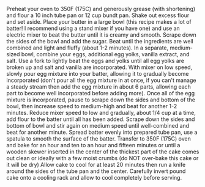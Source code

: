Preheat your oven to 350F (175C) and generously grease (with shortening) and flour a 10 inch tube pan or 12 cup bundt pan. Shake out excess flour and set aside.
Place your butter in a large bowl (this recipe makes a lot of batter! I recommend using a stand mixer if you have one) and use an electric mixer to beat the butter until it is creamy and smooth.
Scrape down the sides of the bowl and add the sugar. Beat until the ingredients are well combined and light and fluffy (about 1-2 minutes).
In a separate, medium-sized bowl, combine your eggs, additional egg yolks, vanilla extract, and salt.
Use a fork to lightly beat the eggs and yolks until all egg yolks are broken up and salt and vanilla are incorporated.
With mixer on low speed, slowly pour egg mixture into your batter, allowing it to gradually become incorporated (don't pour all the egg mixture in at once, if you can't manage a steady stream then add the egg mixture in about 6 parts, allowing each part to become well incorporated before adding more). Once all of the egg mixture is incorporated, pause to scrape down the sides and bottom of the bowl, then increase speed to medium-high and beat for another 1-2 minutes.
Reduce mixer speed to low and gradually, about 1/4 cup at a time, add flour to the batter until all has been added.
Scrape down the sides and bottom of bowl and stir again on medium speed until well-combined and beat for another minute.
Spread batter evenly into prepared tube pan, use a spatula to smooth the surface of the batter.
Transfer to 350F (175C) oven and bake for an hour and ten to an hour and fifteen  minutes or until a wooden skewer inserted in the center of the thickest part of the cake comes out clean or ideally with a few moist crumbs (do NOT over-bake this cake or it will be dry)
Allow cake to cool for at least 20 minutes then run a knife around the sides of the tube pan and the center.
Carefully invert pound cake onto a cooling rack and allow to cool completely before serving.
